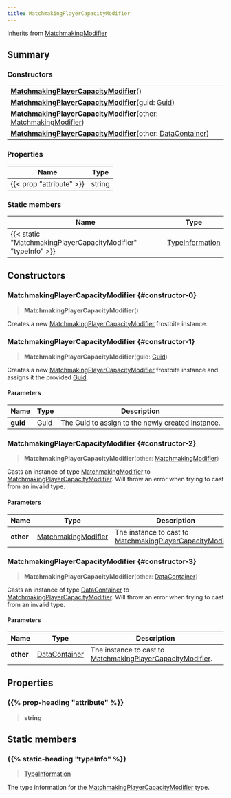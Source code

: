 ```yaml
---
title: MatchmakingPlayerCapacityModifier
---
```


Inherits from 
[MatchmakingModifier](/vext/ref/fb/matchmakingmodifier)

## Summary
### Constructors
| |
| ----------- |
| **[MatchmakingPlayerCapacityModifier](#constructor-0)**() |
| **[MatchmakingPlayerCapacityModifier](#constructor-1)**(guid: [Guid](/vext/ref/shared/class/guid)) |
| **[MatchmakingPlayerCapacityModifier](#constructor-2)**(other: [MatchmakingModifier](/vext/ref/fb/matchmakingmodifier)) |
| **[MatchmakingPlayerCapacityModifier](#constructor-3)**(other: [DataContainer](/vext/ref/shared/class/datacontainer)) |

### Properties
| Name | Type |
| ---- | ---- |
| {{< prop "attribute" >}} | string |

### Static members
| Name | Type |
| ---- | ---- |
| {{< static "MatchmakingPlayerCapacityModifier" "typeInfo" >}} | [TypeInformation](/vext/ref/shared/class/typeinformation) |

## Constructors
### MatchmakingPlayerCapacityModifier {#constructor-0}
> **MatchmakingPlayerCapacityModifier**()

Creates a new [MatchmakingPlayerCapacityModifier](/vext/ref/fb/matchmakingplayercapacitymodifier) frostbite instance.

### MatchmakingPlayerCapacityModifier {#constructor-1}
> **MatchmakingPlayerCapacityModifier**(guid: [Guid](/vext/ref/shared/class/guid))

Creates a new [MatchmakingPlayerCapacityModifier](/vext/ref/fb/matchmakingplayercapacitymodifier) frostbite instance and assigns it the provided [Guid](/vext/ref/shared/class/guid).

#### Parameters
| Name | Type | Description |
| ---- | ---- | ----------- |
| **guid** | [Guid](/vext/ref/shared/class/guid) | The [Guid](/vext/ref/shared/class/guid) to assign to the newly created instance. |

### MatchmakingPlayerCapacityModifier {#constructor-2}
> **MatchmakingPlayerCapacityModifier**(other: [MatchmakingModifier](/vext/ref/fb/matchmakingmodifier))

Casts an instance of type [MatchmakingModifier](/vext/ref/fb/matchmakingmodifier) to [MatchmakingPlayerCapacityModifier](/vext/ref/fb/matchmakingplayercapacitymodifier). Will throw an error when trying to cast from an invalid type.

#### Parameters
| Name | Type | Description |
| ---- | ---- | ----------- |
| **other** | [MatchmakingModifier](/vext/ref/fb/matchmakingmodifier) | The instance to cast to [MatchmakingPlayerCapacityModifier](/vext/ref/fb/matchmakingplayercapacitymodifier). |

### MatchmakingPlayerCapacityModifier {#constructor-3}
> **MatchmakingPlayerCapacityModifier**(other: [DataContainer](/vext/ref/shared/class/datacontainer))

Casts an instance of type [DataContainer](/vext/ref/shared/class/datacontainer) to [MatchmakingPlayerCapacityModifier](/vext/ref/fb/matchmakingplayercapacitymodifier). Will throw an error when trying to cast from an invalid type.

#### Parameters
| Name | Type | Description |
| ---- | ---- | ----------- |
| **other** | [DataContainer](/vext/ref/shared/class/datacontainer) | The instance to cast to [MatchmakingPlayerCapacityModifier](/vext/ref/fb/matchmakingplayercapacitymodifier). |

## Properties
### {{% prop-heading "attribute" %}}
> **string**

## Static members
### {{% static-heading "typeInfo" %}}
> [TypeInformation](/vext/ref/shared/class/typeinformation)

The type information for the [MatchmakingPlayerCapacityModifier](/vext/ref/fb/matchmakingplayercapacitymodifier) type.

